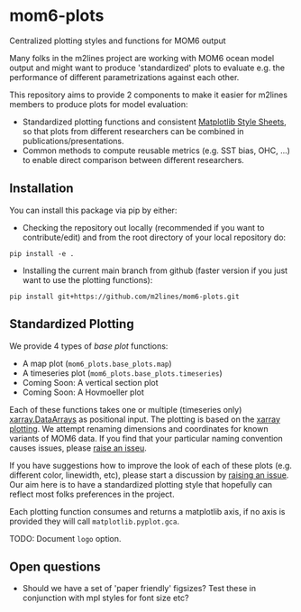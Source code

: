 # mom6-plots
Centralized plotting styles and functions for MOM6 output

Many folks in the m2lines project are working with MOM6 ocean model output and might want to produce 'standardized' plots to evaluate e.g. the performance of different parametrizations against each other. 

This repository aims to provide 2 components to make it easier for m2lines members to produce plots for model evaluation:

- Standardized plotting functions and consistent [Matplotlib Style Sheets](https://matplotlib.org/stable/users/explain/customizing.html#customizing-with-style-sheets), so that plots from different researchers can be combined in publications/presentations.
- Common methods to compute reusable metrics (e.g. SST bias, OHC, ...) to enable direct comparison between different researchers.

## Installation

You can install this package via pip by either:

- Checking the repository out locally (recommended if you want to contribute/edit) and from the root directory of your local repository do:
```
pip install -e .
```

- Installing the current main branch from github (faster version if you just want to use the plotting functions):
```
pip install git+https://github.com/m2lines/mom6-plots.git
```

## Standardized Plotting

We provide 4 types of *base plot* functions:
- A map plot (`mom6_plots.base_plots.map`)
- A timeseries plot (`mom6_plots.base_plots.timeseries`)
- Coming Soon: A vertical section plot
- Coming Soon: A Hovmoeller plot

Each of these functions takes one or multiple (timeseries only) [xarray.DataArrays](https://docs.xarray.dev/en/stable/getting-started-guide/why-xarray.html#core-data-structures) as positional input. The plotting is based on the [xarray plotting](https://docs.xarray.dev/en/stable/user-guide/plotting.html). We attempt renaming dimensions and coordinates for known variants of MOM6 data. If you find that your particular naming convention causes issues, please [raise an isseu](https://github.com/m2lines/mom6-plots/issues).

If you have suggestions how to improve the look of each of these plots (e.g. different color, linewidth, etc), please start a discussion by [raising an issue](https://github.com/m2lines/mom6-plots/issues). Our aim here is to have a standardized plotting style that hopefully can reflect most folks preferences in the project.

Each plotting function consumes and returns a matplotlib axis, if no axis is provided they will call `matplotlib.pyplot.gca`.

TODO: Document `logo` option.

## Open questions
- Should we have a set of 'paper friendly' figsizes? Test these in conjunction with mpl styles for font size etc?
